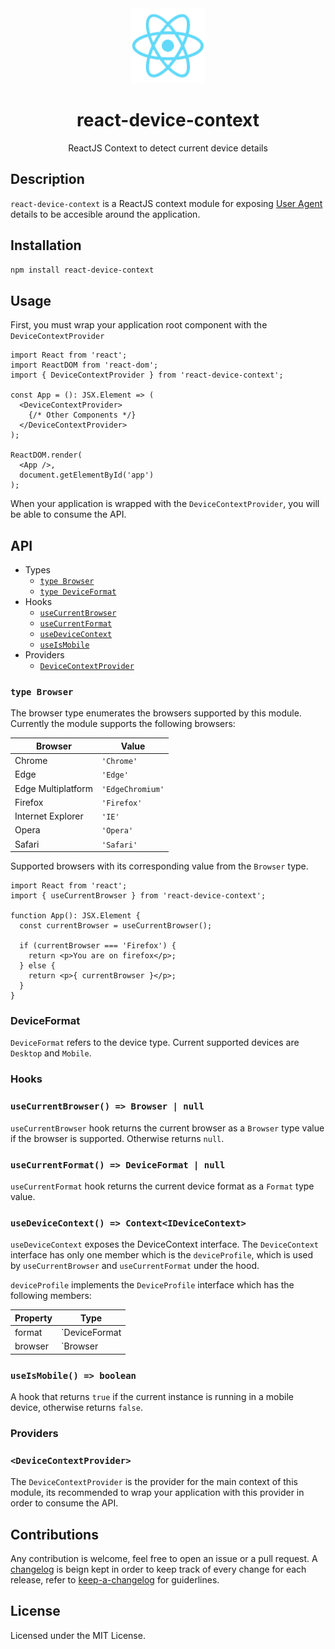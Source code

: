 <div align="center">
  <img 
    src="https://raw.githubusercontent.com/estebanborai/react-device-context/master/docs/reactjs.png"
    height="120"
    width="120"
  />
  <h1>react-device-context</h1>
  <span>ReactJS Context to detect current device details</span>
</div>

## Description

`react-device-context` is a ReactJS context module for exposing [User Agent](https://en.wikipedia.org/wiki/User_agent) details to be accesible around the application.

## Installation
```sh
npm install react-device-context
```

## Usage

First, you must wrap your application root component with the `DeviceContextProvider`

```tsx
import React from 'react';
import ReactDOM from 'react-dom';
import { DeviceContextProvider } from 'react-device-context';

const App = (): JSX.Element => (
  <DeviceContextProvider>
    {/* Other Components */}
  </DeviceContextProvider>
);

ReactDOM.render(
  <App />,
  document.getElementById('app')
);
```

When your application is wrapped with the `DeviceContextProvider`, you will be able to consume the API.

## API

- Types
  - [`type Browser`](https://github.com/estebanborai/react-device-context#type-browser)
  - [`type DeviceFormat`](https://github.com/estebanborai/react-device-context#deviceformat)
- Hooks
  - [`useCurrentBrowser`](https://github.com/estebanborai/react-device-context#usecurrentbrowser--browser--null)
  - [`useCurrentFormat`](https://github.com/estebanborai/react-device-context#usecurrentformat--deviceformat--null)
  - [`useDeviceContext`](https://github.com/estebanborai/react-device-context#usedevicecontext--contextidevicecontext)
  - [`useIsMobile`](https://github.com/estebanborai/react-device-context#useismobile--boolean)
- Providers
  - [`DeviceContextProvider`](https://github.com/estebanborai/react-device-context#devicecontextprovider)

### `type Browser`
The browser type enumerates the browsers supported by this module.
Currently the module supports the following browsers:

Browser | Value
------------ | -------------
Chrome | `'Chrome'`
Edge | `'Edge'`
Edge Multiplatform | `'EdgeChromium'`
Firefox | `'Firefox'`
Internet Explorer | `'IE'`
Opera | `'Opera'`
Safari | `'Safari'`

Supported browsers with its corresponding value from the `Browser` type.

```tsx
import React from 'react';
import { useCurrentBrowser } from 'react-device-context';

function App(): JSX.Element {
  const currentBrowser = useCurrentBrowser();

  if (currentBrowser === 'Firefox') {
    return <p>You are on firefox</p>;
  } else {
    return <p>{ currentBrowser }</p>;
  }
}
```

### DeviceFormat
`DeviceFormat` refers to the device type. Current supported devices are `Desktop` and `Mobile`.

### Hooks

### `useCurrentBrowser() => Browser | null`
`useCurrentBrowser` hook returns the current browser as a `Browser` type value if the browser is
supported. Otherwise returns `null`.

### `useCurrentFormat() => DeviceFormat | null`
`useCurrentFormat` hook returns the current device format as a `Format` type value.

### `useDeviceContext() => Context<IDeviceContext>`
`useDeviceContext` exposes the DeviceContext interface.
The `DeviceContext` interface has only one member which is the `deviceProfile`, which is used by `useCurrentBrowser` and `useCurrentFormat`
under the hood.

`deviceProfile` implements the `DeviceProfile` interface which has the following members:

Property | Type
------------ | -------------
format | `DeviceFormat | null`
browser | `Browser | null`

### `useIsMobile() => boolean`
A hook that returns `true` if the current instance is running in a mobile device, otherwise returns `false`.

### Providers

### `<DeviceContextProvider>`
The `DeviceContextProvider` is the provider for the main context of this module, its recommended to wrap your application with this provider
in order to consume the API.

## Contributions
Any contribution is welcome, feel free to open an issue or a pull request.
A [changelog](https://github.com/estebanborai/react-device-context/blob/master/README.md) is beign kept in order to keep track of every change for each release, refer to [keep-a-changelog](https://keepachangelog.com/en/1.0.0/) for guiderlines.

## License
Licensed under the MIT License.
